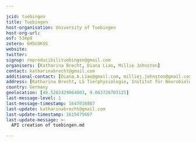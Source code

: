 ```yaml
---

jcid: tuebingen
title: Tuebingen
host-organisation: University of Tuebingen
host-org-url: 
osf: 53mp8
zotero: 6H5U3KSS
website: 
twitter: 
signup: reproducibilituebingen@gmail.com
organisers: [Katharina Brecht, Diana Liao, Millie Johnston]
contact: katharinabrecht@gmail.com
additional-contact: [Diana.A.Liao@gmail.com, milliej.johnston@gmail.com]
address: [Katharina Brecht, LS Tierphysiologie, Institut für Neurobiologie, Auf der Morgenstelle 28, 72076 Tübingen]
country: Germany
geolocation: [48.5202429064003, 9.063720703125]
last-message-level: 1
last-message-timestamp: 1647016887
last-update: katharinabrecht@gmail.com
last-update-timestamp: 1615475667
last-update-message: >-
  API creation of tuebingen.md

---
```



